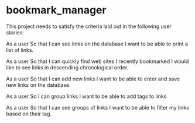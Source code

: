 # bookmark_manager

This project needs to satisfy the criteria laid out in the following
user stories:

  As a user
  So that I can see links on the database
  I want to be able to print a list of links.

  As a user
  So that I can quickly find web sites I recently bookmarked
  I would like to see links in descending chronological order.

  As a user
  So that I can add new links
  I want to be able to enter and save new links on the database.


  As a user
  So I can group links
  I want to be able to add tags to links


  As a user
  So that I can see groups of links
  I want to be able to filter my links based on their tag.

